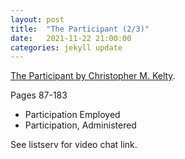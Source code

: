 ```yaml
---
layout: post
title:  "The Participant (2/3)"
date:   2021-11-22 21:00:00
categories: jekyll update
---
```


[The Participant by Christopher M. Kelty](https://press.uchicago.edu/ucp/books/book/chicago/P/bo44520895.html). 

Pages 87-183
 * Participation Employed
 * Participation, Administered

See listserv for video chat link. 
